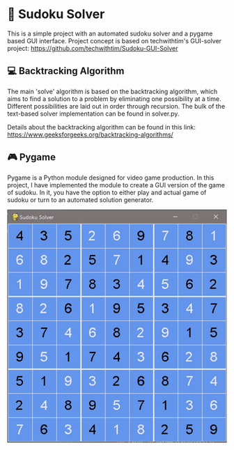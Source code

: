 # 🎲 Sudoku Solver

This is a simple project with an automated sudoku solver and a pygame based GUI interface.
Project concept is based on techwithtim's GUI-solver project: https://github.com/techwithtim/Sudoku-GUI-Solver

## 💻 Backtracking Algorithm

The main 'solve' algorithm is based on the backtracking algorithm, which aims to find a solution to a problem by eliminating one possibility at a time. Different possibilities are laid out in order through recursion. The bulk of the text-based solver implementation can be found in solver.py.

Details about the backtracking algorithm can be found in this link: https://www.geeksforgeeks.org/backtracking-algorithms/

## 🎮 Pygame

Pygame is a Python module designed for video game production. In this project, I have implemented the module to create a GUI version of the game of sudoku. In it, you have the option to either play and actual game of sudoku or turn to an automated solution generator.

![Alt text](Capture.jpg?raw=true)
